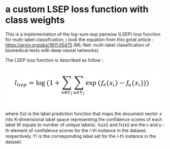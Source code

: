 # a custom LSEP loss function with class weights

This is a implementation of the log-sum-exp pairwise (LSEP) loss function for multi-label classification, i took the equation from this great article : https://arxiv.org/abs/1811.05475  (ML-Net: multi-label classification of biomedical texts with deep neural networks).

The LSEP loss function is described as follow :
  
  ![equation](https://raw.githubusercontent.com/FelixHub/custom-LSEP-loss-function/master/equationlsep.png)


where 𝑓(𝑥) is the label prediction function that maps the document vector 𝑥 into K-dimensional label space representing the confidence scores of each label (K equals to number of unique labels). 𝑓u(𝑥i) and 𝑓v(𝑥i) are the 𝑣 and 𝑢 -th element of confidence 
scores for the 𝑖-th instance in the dataset, respectively. 𝑌i is the corresponding label set for the 𝑖-th instance in the dataset.
